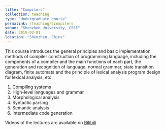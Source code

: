 ```yaml
---
title: "Compilers"
collection: teaching
type: "Undergraduate course"
permalink: /teaching/2compilers
venue: "Shenzhen University, CSSE"
date: 2019-02-01
location: "Shenzhen, China"
---
```


This course introduces the general principles and basic implementation methods of compiler construction of programming language, including the components of a compiler and the main functions of each part, the generation and recognition of language, normal grammar, state transition diagram, finite automata and the principle of lexical analysis program design for lexical analysis, etc.

1. Compiling systems
1. High-level languages and grammar
1. Morphological analysis
1. Syntactic parsing
1. Semantic analysis
1. Intermediate code generation 

Videos of the lectures are available on [Bilibili](https://space.bilibili.com/61190440/channel/detail?cid=115820)